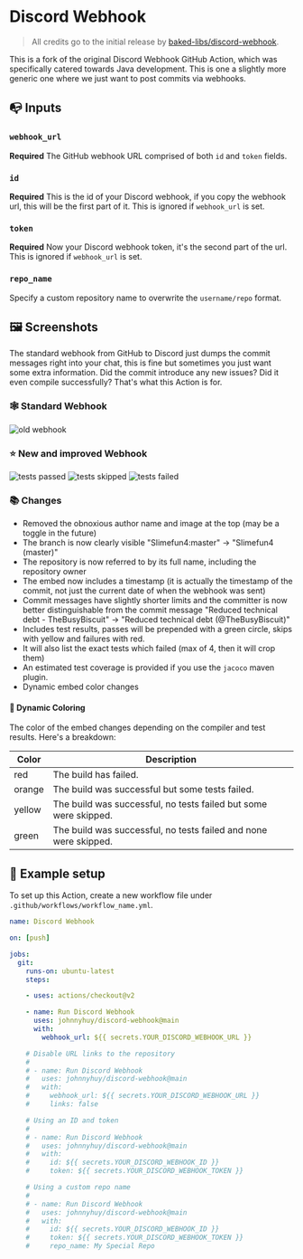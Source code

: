 # Discord Webhook

> All credits go to the initial release by [baked-libs/discord-webhook](https://github.com/baked-libs/discord-webhook).

This is a fork of the original Discord Webhook GitHub Action, which was specifically catered towards Java development. This is one a slightly more generic one where we just want to post commits via webhooks.

## :mailbox_with_no_mail: Inputs

### `webhook_url`

**Required** The GitHub webhook URL comprised of both `id` and `token` fields.

### `id`

**Required** This is the id of your Discord webhook, if you copy the webhook url, this will be the first part of it. This is ignored if `webhook_url` is set.

### `token`

**Required** Now your Discord webhook token, it's the second part of the url. This is ignored if `webhook_url` is set.

### `repo_name`

Specify a custom repository name to overwrite the `username/repo` format.

## :framed_picture: Screenshots

The standard webhook from GitHub to Discord just dumps the commit messages right into your chat, this is fine but sometimes you just want some extra information. Did the commit introduce any new issues? Did it even compile successfully? That's what this Action is for.

### :spider_web: Standard Webhook

![old webhook](https://raw.githubusercontent.com/baked-libs/discord-webhook/master/assets/old-webhook.png)

### :star: New and improved Webhook

![tests passed](https://raw.githubusercontent.com/baked-libs/discord-webhook/master/assets/tests-passed.png)
![tests skipped](https://raw.githubusercontent.com/baked-libs/discord-webhook/master/assets/tests-skipped.png)
![tests failed](https://raw.githubusercontent.com/baked-libs/discord-webhook/master/assets/tests-failed.png)

### :books: Changes

* Removed the obnoxious author name and image at the top (may be a toggle in the future)
* The branch is now clearly visible "Slimefun4:master" -> "Slimefun4 (master)"
* The repository is now referred to by its full name, including the repository owner
* The embed now includes a timestamp (it is actually the timestamp of the commit, not just the current date of when the webhook was sent)
* Commit messages have slightly shorter limits and the committer is now better distinguishable from the commit message "Reduced technical debt - TheBusyBiscuit" -> "Reduced technical debt (@TheBusyBiscuit)"
* Includes test results, passes will be prepended with a green circle, skips with yellow and failures with red.
* It will also list the exact tests which failed (max of 4, then it will crop them)
* An estimated test coverage is provided if you use the `jacoco` maven plugin.
* Dynamic embed color changes

#### :art: Dynamic Coloring

The color of the embed changes depending on the compiler and test results. Here's a breakdown:

| Color  | Description                                                      |
| ------ | ---------------------------------------------------------------- |
| red    | The build has failed.                                            |
| orange | The build was successful but some tests failed.                  |
| yellow | The build was successful, no tests failed but some were skipped. |
| green  | The build was successful, no tests failed and none were skipped. |

## :scroll: Example setup

To set up this Action, create a new workflow file under `.github/workflows/workflow_name.yml`.

```yaml
name: Discord Webhook

on: [push]

jobs:
  git:
    runs-on: ubuntu-latest
    steps:

    - uses: actions/checkout@v2

    - name: Run Discord Webhook
      uses: johnnyhuy/discord-webhook@main
      with:
        webhook_url: ${{ secrets.YOUR_DISCORD_WEBHOOK_URL }}

    # Disable URL links to the repository
    # 
    # - name: Run Discord Webhook
    #   uses: johnnyhuy/discord-webhook@main
    #   with:
    #     webhook_url: ${{ secrets.YOUR_DISCORD_WEBHOOK_URL }}
    #     links: false

    # Using an ID and token
    # 
    # - name: Run Discord Webhook
    #   uses: johnnyhuy/discord-webhook@main
    #   with:
    #     id: ${{ secrets.YOUR_DISCORD_WEBHOOK_ID }}
    #     token: ${{ secrets.YOUR_DISCORD_WEBHOOK_TOKEN }}

    # Using a custom repo name
    # 
    # - name: Run Discord Webhook
    #   uses: johnnyhuy/discord-webhook@main
    #   with:
    #     id: ${{ secrets.YOUR_DISCORD_WEBHOOK_ID }}
    #     token: ${{ secrets.YOUR_DISCORD_WEBHOOK_TOKEN }}
    #     repo_name: My Special Repo
```
